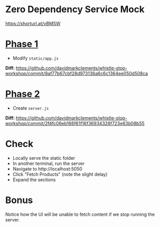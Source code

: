# Zero Dependency Service Mock

https://shorturl.at/vBMSW


# [Phase 1](./1)

* Modify `static/app.js`

**Diff:** https://github.com/davidmarkclements/whistle-stop-workshop/commit/8af77b67cbf28d973136a6c6c1364ee050d508ca

# [Phase 2](./2)

* Create `server.js`

**Diff:** https://github.com/davidmarkclements/whistle-stop-workshop/commit/2f4fc06eb166f61f16f36934328f723e63b08b55


# Check

* Locally serve the static folder
* In another terminal, run the server 
* Navigate to http://localhost:5050
* Click "Fetch Products" (note the slight delay)
* Expand the sections

# Bonus

Notice how the UI will be unable to fetch content if we stop running the server.
